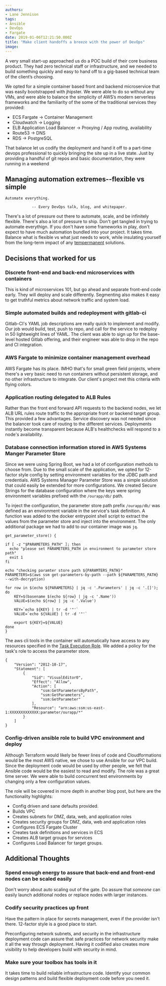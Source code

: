 ```yaml
---
authors:
- Lane Jennison
tags:
- Ansible
- DevOps
- Fargate
date: 2019-01-06T12:21:50.000Z
title: "Make client handoffs a breeze with the power of DevOps"
image: 
---
```


A very small start-up approached us do a POC build of their core business product.  They had zero technical staff or infrastructure, and we needed to build something quickly and easy to hand off to a gig-based technical team of the client’s choosing.

We opted for a simple container based front and backend microservice that was easily bootstrapped with jhipster.    We were able to do so without any VMs, and were able to balance the simplicity of AWS’s modern serverless frameworks and the familiarity of the some of the traditional services they provided:   

* ECS Fargate -> Container Management
* Cloudwatch -> Logging
* ELB Application Load Balancer -> Proxying / App routing, availability
* Route53 -> DNS
* RDS -> PostgreSQL

That balance let us codify the deployment and hand it off to a part-time devops professional to quickly bringing the site up in a live state.   Just by providing a handful of git repos and basic documentation, they were running in a weekend

## Managing automation extremes--flexible vs simple ##

```
Automate everything.

			-- Every DevOps talk, blog, and whitepaper.
```

There's a lot of pressure out there to automate, scale, and be infinitely flexible.  There's also a lot of pressure to ship.   Don't get tangled in trying to automate everythign. If you don't have some frameworks in play, don't expect to have much automation bundled into your project.  It takes time.  Balance what is flexible vs what just needs to work, while insulating yourself from the long-term impact of any [tempermanent](https://www.urbandictionary.com/define.php?term=Tempermanent) solutions.   

## Decisions that worked for us ##

### Discrete front-end and back-end microservices with containers ###
This is kind of microservices 101, but go ahead and separate front-end code early.   They will deploy and scale differently.  Segmenting also makes it easy to get truthful metrics about network traffic and system load.

### Simple automated builds and redeployment with gitlab-ci ###
Gitlab-CI's YAML job descriptions are really quick to implement and modify.  Our job would build, test, push to repo, and call for the service to redeploy in 50 lightweight lines of YAML.  The client was able to sign up for the base-level hosted Gitlab offering, and their engineer was able to drop in the repo and CI integration.

### AWS Fargate to minimize container management overhead ###
AWS Fargate has its place.  IMHO that's for small green field projects, where there's a very basic need to run containers without persistent storage, and no other infrastructure to integrate.  Our client's project met this criteria with flying colors. 

### Application routing delegated to ALB Rules ###
Rather than the front end forward API requests to the backend nodes, we let ALB URL rules route traffic to the appropriate front or backend target group.   This provided a few advantages.  Service discovery was not needed since the balancer took care of routing to the different services.   Deployments instantly become transparent because ALB's healthchecks will respond to a node's availability.

### Database connection information stored in AWS Systems Manger Parameter Store ###
Since we were using Spring Boot, we had a lot of configuration methods to choose from.   Due to the small scale of the application, we opted for 12-factor style config by setting environment variables for the JDBC path and credentials.   AWS Systems Manager Parameter Store was a simple solution that could easily be extended for more configurations.  We created Secure Strings for the database configuration where the keys were spring environment variables prefixed with the `/ourapp/db/` path.

To inject the configuration, the parameter store path prefix `/ourapp/db/` was defined as an environment variable in the service's task definition.   A function was added to the docker entrypoint shell script to extract the values from the parameter store and inject into the environment.   The only additional package we had to add to our container image was `jq`.


```
get_parameter_store() {

if [ -z "$PARAMETERS_PATH" ]; then
  echo "please set PARAMETERS_PATH in environment to parameter store path"
  exit 1
fi

echo "checking paramter store path ${PARAMTERS_PATH}"
PARAMETERS=$(aws ssm get-parameters-by-path --path ${PARAMETERS_PATH} --with-decryption)

for row in $(echo ${PARAMETERS} | jq -c '.Parameters' | jq -c '.[]'); do
    KEY=$(basename $(echo ${row} | jq -c '.Name'))
    VALUE=$(echo ${row} | jq -c '.Value')

    KEY=`echo ${KEY} | tr -d '"'`
    VALUE=`echo ${VALUE} | tr -d '"'`

    export ${KEY}=${VALUE}
done
}
```  

The aws cli tools in the container will automatically have access to any resources specified in the [Task Execution Role](https://docs.aws.amazon.com/AmazonECS/latest/developerguide/task_execution_IAM_role.html).   We added a policy for the task's role to access the parameter store.

```
{
    "Version": "2012-10-17",
    "Statement": [
        {
            "Sid": "VisualEditor0",
            "Effect": "Allow",
            "Action": [
                "ssm:GetParametersByPath",
                "ssm:GetParameters",
                "ssm:GetParameter"
            ],
            "Resource": "arn:aws:ssm:us-east-1:XXXXXXXXXXXXX:parameter/ourapp/*"
        }
    ]
}
```


### Config-driven ansible role to build VPC environment and deploy ###
Although Terraform would likely be fewer lines of code and Cloudformations would be the most AWS native, we chose to use Ansible for our VPC build.   Since the deployment code would be used by other people, we felt that Ansible code would be the easiest to read and modify.  The role was a great time server. We were able to build concurrent test environments by changing only a few configuration values.

The role will be covered in more depth in another blog post, but here are the functionality highlights:

* Config driven and sane defaults provided.
* Builds VPC
* Creates subnets for DMZ, data, web, and application roles
* Creates security groups for DMZ, data, web and application roles
* Configures ECS Fargate Cluster
* Creates task definitions and services in ECS
* Creates ALB target groups for services
* Configures Load Balancer for target groups.

## Additional Thoughts ##


### Spend enough energy to assure that back-end and front-end nodes can be scaled easily ###
Don't worry about auto scaling out of the gate.  Do assure that _someone_ can easily launch additional nodes or replace nodes with larger instances.   

### Codify security practices up front ###
Have the pattern in place for secrets management, even if the provider isn't there.  12-factor style is a good place to start. 

Preconfiguring network subnets, and security in the infrastructure deployment code can assure that safe practices for network security make it all the way through deployment.   Having it codified also creates more visibility to help developers build with security in mind. 

### Make sure your toolbox has tools in it ###
It takes time to build reliable infrastructure code.   Identify your common design patterns and build flexible deployment code before you need it.

